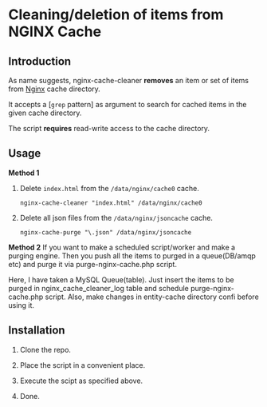 # Cleaning/deletion of items from NGINX Cache

## Introduction 

As name suggests, nginx-cache-cleaner **removes** an item or set of items from
[Nginx](http://nginx.org) cache directory.

It accepts a
[`grep` pattern]
as argument to search for cached items in the given cache directory.

The script **requires** read-write access to the cache
directory.

## Usage

**Method 1**

 1. Delete `index.html` from the `/data/nginx/cache0` cache.
 
        nginx-cache-cleaner "index.html" /data/nginx/cache0
    
 2. Delete all json files from the `/data/nginx/jsoncache` cache.
 
        nginx-cache-purge "\.json" /data/nginx/jsoncache 


**Method 2**
If you want to make a scheduled script/worker and make a purging engine. Then you push all the items to purged in a queue(DB/amqp etc) and purge it via purge-nginx-cache.php script.

Here, I have taken a MySQL Queue(table). Just insert the items to be purged in nginx_cache_cleaner_log table and schedule purge-nginx-cache.php script. Also, make changes in entity-cache directory confi before using it.

## Installation 

 1. Clone the repo.
    
 2. Place the script in a convenient place.

 3. Execute the scipt as specified above.
 
 4. Done.
